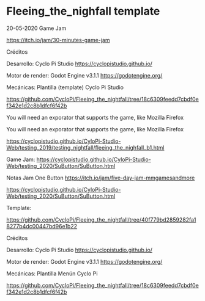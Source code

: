# Fleeing_the_nighfall template

20-05-2020 Game Jam

https://itch.io/jam/30-minutes-game-jam

Créditos

Desarrollo: Cyclo Pi Studio https://cyclopistudio.github.io/

Motor de render: Godot Engine v3.1.1 https://godotengine.org/

Mecánicas: Plantilla (template) Cyclo Pi Studio

https://github.com/CycloPi/Fleeing_the_nightfall/tree/18c6309feedd7cbdf0ef342e1d2c8b1dfcf6f42b

You will need an exporator that supports the game, like Mozilla Firefox





You will need an exporator that supports the game, like Mozilla Firefox

https://cyclopistudio.github.io/CyloPi-Studio-Web/testing_2019/testing_nightfall/fleeing_the_nighfall_b1.html

Game Jam: https://cyclopistudio.github.io/CyloPi-Studio-Web/testing_2020/SuButton/SuButton.html

Notas Jam One Button https://itch.io/jam/five-day-jam-mmgamesandmore

https://cyclopistudio.github.io/CyloPi-Studio-Web/testing_2020/SuButton/SuButton.html

Template:

https://github.com/CycloPi/Fleeing_the_nightfall/tree/40f779bd2859282fa18277b4dc00447bd96e1b22


Créditos

Desarrollo: Cyclo Pi Studio https://cyclopistudio.github.io/

Motor de render: Godot Engine v3.1.1 https://godotengine.org/

Mecánicas: Plantilla Menún Cyclo Pi 

https://github.com/CycloPi/Fleeing_the_nightfall/tree/18c6309feedd7cbdf0ef342e1d2c8b1dfcf6f42b


